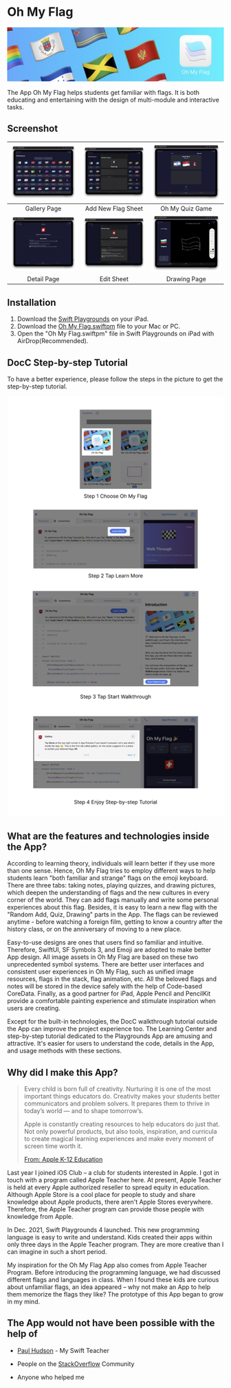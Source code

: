 # Oh My Flag

![banner](resources/banner.jpeg)

The App Oh My Flag helps students get familiar with flags. It is both educating and entertaining with the design of multi-module and interactive tasks.

## Screenshot

| ![gallery tab](resources/gallery-Tab-Medium.png) | ![add new](resources/add-New-Tab-Medium.png) |    ![quiz tab](resources/quiz-Tab-Medium.png)    |
| :----------------------------------------------: | :------------------------------------------: | :----------------------------------------------: |
|                   Gallery Page                   |              Add New Flag Sheet              |                 Oh My Quiz Game                  |
|  ![detail tab](resources/detail-Tab-Medium.png)  |  ![edit tab](resources/edit-Tab-Medium.png)  | ![drawing tab](resources/drawing-Tab-Medium.png) |
|                   Detail Page                    |                  Edit Sheet                  |                   Drawing Page                   |

## Installation

1. Download the [Swift Playgrounds](https://apps.apple.com/us/app/swift-playgrounds/id908519492) on your iPad.
2. Download the [Oh My Flag.swiftpm](https://github.com/yongfrank/OhMyFlag-WWDC22/raw/main/OhMyFlag.swiftpm.zip) file to your Mac or PC.
3. Open the "Oh My Flag.swiftpm" file in Swift Playgrounds on iPad with AirDrop(Recommended).

## DocC Step-by-step Tutorial

To have a better experience, please follow the steps in the picture to get the step-by-step tutorial. 

![This is a readme image. There are four steps to guide people in the step-by-step tutorial](resources/readme.jpeg)

## What are the features and technologies inside the App?

According to learning theory, individuals will learn better if they use more than one sense. Hence, Oh My Flag tries to employ different ways to help students learn "both familiar and strange" flags on the emoji keyboard. There are three tabs: taking notes, playing quizzes, and drawing pictures, which deepen the understanding of flags and the new cultures in every corner of the world. They can add flags manually and write some personal experiences about this flag. Besides, it is easy to learn a new flag with the "Random Add, Quiz, Drawing" parts in the App. The flags can be reviewed anytime - before watching a foreign film, getting to know a country after the history class, or on the anniversary of moving to a new place.

Easy-to-use designs are ones that users find so familiar and intuitive. Therefore, SwiftUI, SF Symbols 3, and Emoji are adopted to make better App design. All image assets in Oh My Flag are based on these two unprecedented symbol systems. There are better user interfaces and consistent user experiences in Oh My Flag, such as unified image resources, flags in the stack, flag animation, etc. All the beloved flags and notes will be stored in the device safely with the help of Code-based CoreData. Finally, as a good partner for iPad, Apple Pencil and PencilKit provide a comfortable painting experience and stimulate inspiration when users are creating. 

Except for the built-in technologies, the DocC walkthrough tutorial outside the App can improve the project experience too. The Learning Center and step-by-step tutorial dedicated to the Playgrounds App are amusing and attractive. It's easier for users to understand the code, details in the App, and usage methods with these sections. 

## Why did I make this App?

> Every child is born full of creativity. Nurturing it is one of the most important things educators do. Creativity makes your students better communicators and problem solvers. It prepares them to thrive in today’s world — and to shape tomorrow’s.
>
> Apple is constantly creating resources to help educators do just that. Not only powerful products, but also tools, inspiration, and curricula to create magical learning experiences and make every moment of screen time worth it.
>
> [From: Apple K-12 Education](https://www.apple.com/education/k12/)

Last year I joined iOS Club – a club for students interested in Apple. I got in touch with a program called Apple Teacher here. At present, Apple Teacher is held at every Apple authorized reseller to spread equity in education. Although Apple Store is a cool place for people to study and share knowledge about Apple products, there aren't Apple Stores everywhere. Therefore, the Apple Teacher program can provide those people with knowledge from Apple.

In Dec. 2021, Swift Playgrounds 4 launched. This new programming language is easy to write and understand. Kids created their apps within only three days in the Apple Teacher program. They are more creative than I can imagine in such a short period.

My inspiration for the Oh My Flag App also comes from Apple Teacher Program. Before introducing the programming language, we had discussed different flags and languages in class. When I found these kids are curious about unfamiliar flags, an idea appeared – why not make an App to help them memorize the flags they like? The prototype of this App began to grow in my mind.

## The App would not have been possible with the help of

* [Paul Hudson](https://www.hackingwithswift.com) - My Swift Teacher

* People on the [StackOverflow](https://stackoverflow.com) Community
* Anyone who helped me

